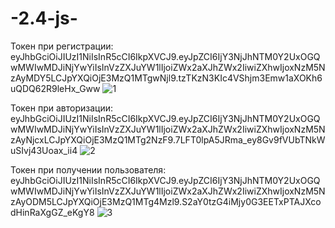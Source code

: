 # -2.4-js-
Токен при регистрации: eyJhbGciOiJIUzI1NiIsInR5cCI6IkpXVCJ9.eyJpZCI6IjY3NjJhNTM0Y2UxOGQwMWIwMDJiNjYwYiIsInVzZXJuYW1lIjoiZWx2aXJhZWx2IiwiZXhwIjoxNzM5NzAyMDY5LCJpYXQiOjE3MzQ1MTgwNjl9.tzTKzN3KIc4VShjm3Emw1aXOKh6uQDQ62R9leHx_Gww
![1](https://github.com/user-attachments/assets/3ffb9e5f-d50e-41d0-b239-3a5cdfa385ed)

Токен при авторизации: eyJhbGciOiJIUzI1NiIsInR5cCI6IkpXVCJ9.eyJpZCI6IjY3NjJhNTM0Y2UxOGQwMWIwMDJiNjYwYiIsInVzZXJuYW1lIjoiZWx2aXJhZWx2IiwiZXhwIjoxNzM5NzAyNjcxLCJpYXQiOjE3MzQ1MTg2NzF9.7LFT0lpA5JRma_ey8Gv9fVUbTNkWuSIvj43Uoax_ii4
![2](https://github.com/user-attachments/assets/69875d79-a3a8-49ee-948d-befa8a3eef30)

Токен при получении пользователя: eyJhbGciOiJIUzI1NiIsInR5cCI6IkpXVCJ9.eyJpZCI6IjY3NjJhNTM0Y2UxOGQwMWIwMDJiNjYwYiIsInVzZXJuYW1lIjoiZWx2aXJhZWx2IiwiZXhwIjoxNzM5NzAyODM5LCJpYXQiOjE3MzQ1MTg4Mzl9.S2aY0tzG4iMjy0G3EETxPTAJXcodHinRaXgGZ_eKgY8
![3](https://github.com/user-attachments/assets/9a2df7a9-df8f-438a-9ea2-752ea7d3762a)

